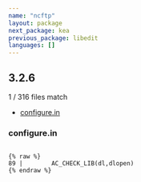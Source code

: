 ```yaml
---
name: "ncftp"
layout: package
next_package: kea
previous_package: libedit
languages: []
---
```

## 3.2.6
1 / 316 files match

 - [configure.in](#configurein)

### configure.in

```

{% raw %}
89 | 		AC_CHECK_LIB(dl,dlopen)
{% endraw %}

```